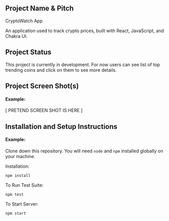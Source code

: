 ## Project Name & Pitch

CryptoWatch App

An application used to track crypto prices, built with React, JavaScript, and Chakra UI.

## Project Status

This project is currently in development. For now users can see list of top trending coins and click on them to see more details.


## Project Screen Shot(s)

#### Example:   

[ PRETEND SCREEN SHOT IS HERE ]

## Installation and Setup Instructions

#### Example:  

Clone down this repository. You will need `node` and `npm` installed globally on your machine.  

Installation:

`npm install`  

To Run Test Suite:  

`npm test`  

To Start Server:

`npm start`  


  

